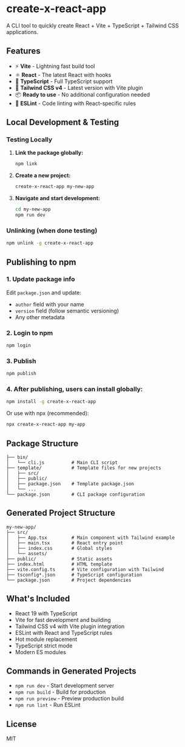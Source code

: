 # create-x-react-app

A CLI tool to quickly create React + Vite + TypeScript + Tailwind CSS applications.

## Features

- ⚡️ **Vite** - Lightning fast build tool
- ⚛️ **React** - The latest React with hooks
- 🔷 **TypeScript** - Full TypeScript support
- 🎨 **Tailwind CSS v4** - Latest version with Vite plugin
- 📦 **Ready to use** - No additional configuration needed
- 🧹 **ESLint** - Code linting with React-specific rules

## Local Development & Testing

### Testing Locally

1. **Link the package globally:**

   ```bash
   npm link
   ```

2. **Create a new project:**

   ```bash
   create-x-react-app my-new-app
   ```

3. **Navigate and start development:**
   ```bash
   cd my-new-app
   npm run dev
   ```

### Unlinking (when done testing)

```bash
npm unlink -g create-x-react-app
```

## Publishing to npm

### 1. Update package info

Edit `package.json` and update:

- `author` field with your name
- `version` field (follow semantic versioning)
- Any other metadata

### 2. Login to npm

```bash
npm login
```

### 3. Publish

```bash
npm publish
```

### 4. After publishing, users can install globally:

```bash
npm install -g create-x-react-app
```

Or use with npx (recommended):

```bash
npx create-x-react-app my-app
```

## Package Structure

```
├── bin/
│   └── cli.js          # Main CLI script
├── template/           # Template files for new projects
│   ├── src/
│   ├── public/
│   ├── package.json    # Template package.json
│   └── ...
└── package.json        # CLI package configuration
```

## Generated Project Structure

```
my-new-app/
├── src/
│   ├── App.tsx         # Main component with Tailwind example
│   ├── main.tsx        # React entry point
│   ├── index.css       # Global styles
│   └── assets/
├── public/             # Static assets
├── index.html          # HTML template
├── vite.config.ts      # Vite configuration with Tailwind
├── tsconfig*.json      # TypeScript configuration
└── package.json        # Project dependencies
```

## What's Included

- React 19 with TypeScript
- Vite for fast development and building
- Tailwind CSS v4 with Vite plugin integration
- ESLint with React and TypeScript rules
- Hot module replacement
- TypeScript strict mode
- Modern ES modules

## Commands in Generated Projects

- `npm run dev` - Start development server
- `npm run build` - Build for production
- `npm run preview` - Preview production build
- `npm run lint` - Run ESLint

## License

MIT
